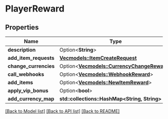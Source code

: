 # PlayerReward

## Properties

Name | Type | Description | Notes
------------ | ------------- | ------------- | -------------
**description** | Option<**String**> |  | [optional]
**add_item_requests** | [**Vec<models::ItemCreateRequest>**](ItemCreateRequest.md) |  | 
**change_currencies** | Option<[**Vec<models::CurrencyChangeReward>**](CurrencyChangeReward.md)> |  | [optional]
**call_webhooks** | Option<[**Vec<models::WebhookReward>**](WebhookReward.md)> |  | [optional]
**add_items** | Option<[**Vec<models::NewItemReward>**](NewItemReward.md)> |  | [optional]
**apply_vip_bonus** | Option<**bool**> |  | [optional]
**add_currency_map** | **std::collections::HashMap<String, String>** |  | 

[[Back to Model list]](../README.md#documentation-for-models) [[Back to API list]](../README.md#documentation-for-api-endpoints) [[Back to README]](../README.md)


